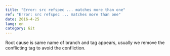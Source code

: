 ```yaml
---
title: "Error: src refspec ... matches more than one"
ref: "Error: src refspec ... matches more than one"
date: 2016-4-25
lang: en
category: Git
---
```


Root cause is same name of branch and tag appears, usually we remove the conflicting tag to avoid
the confliction.
